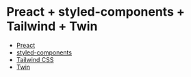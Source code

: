 # Preact + styled-components + Tailwind + Twin

- [Preact](https://preactjs.com/)
- [styled-components](https://styled-components.com/)
- [Tailwind CSS](https://tailwindcss.com/)
- [Twin](https://github.com/ben-rogerson/twin.macro)
